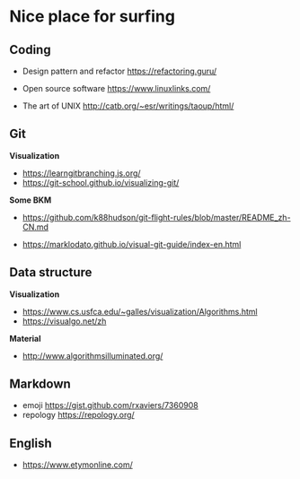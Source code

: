 # Nice place for surfing

## Coding

- Design pattern and refactor https://refactoring.guru/

- Open source software https://www.linuxlinks.com/
- The art of UNIX http://catb.org/~esr/writings/taoup/html/

## Git

**Visualization**

- https://learngitbranching.js.org/
- https://git-school.github.io/visualizing-git/

**Some BKM**

- https://github.com/k88hudson/git-flight-rules/blob/master/README_zh-CN.md

- https://marklodato.github.io/visual-git-guide/index-en.html

## Data structure

**Visualization**

- https://www.cs.usfca.edu/~galles/visualization/Algorithms.html
- https://visualgo.net/zh

**Material**

- http://www.algorithmsilluminated.org/

## Markdown

- emoji https://gist.github.com/rxaviers/7360908
- repology https://repology.org/
## English

- https://www.etymonline.com/
